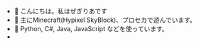 - 👋 こんにちは。私はぜぎりあです
- 👀 主にMinecraft(Hypixel SkyBlock)、プロセカで遊んでいます。
- 🌱 Python, C#, Java, JavaScript などを使っています。
- 
<!---
zgraPTR/zgraPTR is a ✨ special ✨ repository because its `README.md` (this file) appears on your GitHub profile.
You can click the Preview link to take a look at your changes.
--->
